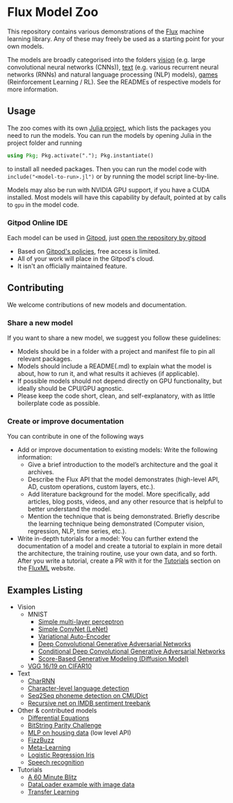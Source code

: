 # Flux Model Zoo

This repository contains various demonstrations of the [Flux](http://fluxml.github.io/) machine learning library. Any of these may freely be used as a starting point for your own models.

The models are broadly categorised into the folders [vision](/vision) (e.g. large convolutional neural networks (CNNs)), [text](/text) (e.g. various recurrent neural networks (RNNs) and natural language processing (NLP) models), [games](/contrib/games) (Reinforcement Learning / RL). See the READMEs of respective models for more information.

## Usage

The zoo comes with its own [Julia project](https://pkgdocs.julialang.org/v1/environments/#Using-someone-else's-project), which lists the packages you need to run the models. You can run the models by opening Julia in the project folder and running

```julia
using Pkg; Pkg.activate("."); Pkg.instantiate()
```

to install all needed packages. Then you can run the model code with `include("<model-to-run>.jl")` or by running the model script line-by-line.

Models may also be run with NVIDIA GPU support, if you have a CUDA installed. Most models will have this capability by default, pointed at by calls to `gpu` in the model code.

### Gitpod Online IDE

Each model can be used in [Gitpod](https://www.gitpod.io/), just [open the repository by gitpod](https://gitpod.io/#https://github.com/FluxML/model-zoo)

* Based on [Gitpod's policies](https://www.gitpod.io/pricing/), free access is limited.
* All of your work will place in the Gitpod's cloud.
* It isn't an officially maintained feature.

## Contributing

We welcome contributions of new models and documentation. 

### Share a new model

If you want to share a new model, we suggest you follow these guidelines:

* Models should be in a folder with a project and manifest file to pin all relevant packages.
* Models should include a README(.md) to explain what the model is about, how to run it, and what results it achieves (if applicable).
* If possible models should not depend directly on GPU functionality, but ideally should be CPU/GPU agnostic.
* Please keep the code short, clean, and self-explanatory, with as little boilerplate code as possible.

### Create or improve documentation

You can contribute in one of the following ways 

* Add or improve documentation to existing models: Write the following information:
  * Give a brief introduction to the model’s architecture and the goal it archives.
  * Describe the Flux API that the model demonstrates (high-level API, AD, custom operations, custom layers, etc.).
  * Add literature background for the model. More specifically, add articles, blog posts, videos, and any other resource that is helpful to better understand the model.
  * Mention the technique that is being demonstrated. Briefly describe the learning technique being demonstrated (Computer vision, regression, NLP, time series, etc.).
* Write in-depth tutorials for a model: You can further extend the documentation of a model and create a tutorial to explain in more detail the architecture, the training routine, use your own data, and so forth. After you write a tutorial, create a PR with it for the [Tutorials](https://fluxml.ai/tutorials.html) section on the [FluxML](https://fluxml.ai/) website.


## Examples Listing

* Vision
  * MNIST
    * [Simple multi-layer perceptron](vision/mlp_mnist)
    * [Simple ConvNet (LeNet)](vision/conv_mnist)
    * [Variational Auto-Encoder](vision/vae_mnist)
    * [Deep Convolutional Generative Adversarial Networks](vision/dcgan_mnist)
    * [Conditional Deep Convolutional Generative Adversarial Networks](vision/cdcgan_mnist)
    * [Score-Based Generative Modeling (Diffusion Model)](vision/diffusion_mnist)
  * [VGG 16/19 on CIFAR10](vision/vgg_cifar10)
* Text
  * [CharRNN](text/char-rnn)
  * [Character-level language detection](text/lang-detection)
  * [Seq2Seq phoneme detection on CMUDict](text/phonemes)
  * [Recursive net on IMDB sentiment treebank](text/treebank)
* Other & contributed models
  * [Differential Equations](https://diffeqflux.sciml.ai/dev)
  * [BitString Parity Challenge](other/bitstring-parity)
  * [MLP on housing data](other/housing/housing.jl) (low level API)
  * [FizzBuzz](other/fizzbuzz/fizzbuzz.jl)
  * [Meta-Learning](contrib/meta-learning/MetaLearning.jl)
  * [Logistic Regression Iris](other/iris/iris.jl)
  * [Speech recognition](contrib/audio/speech-blstm)
* Tutorials
  * [A 60 Minute Blitz](tutorials/60-minute-blitz/60-minute-blitz.jl)
  * [DataLoader example with image data](tutorials/dataloader)
  * [Transfer Learning](tutorials/transfer_learning/transfer_learning.jl)

